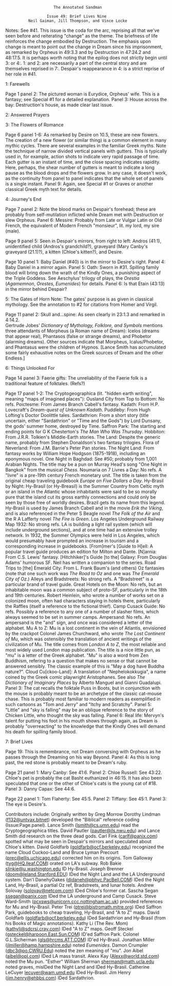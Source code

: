                          The Annotated Sandman
      
                      Issue 49: Brief Lives Nine
              Neil Gaiman, Jill Thompson, and Vince Locke

Notes:  See #41.  This issue is the coda for the arc, reprising all that 
we've seen before and reiterating "change" as the theme.  The briefness of
life reinforces the change embodied by Destruction.  The emphasis upon
change is meant to point out the change in Dream since his imprisonment,
as remarked by Orpheus in 49:3.3 and by Destruction in 47:24.2 and 48:17.5.
	It is perhaps worth noting that the epilog does not strictly begin
until 3: or 4:.  1: and 2: are necessarily a part of the central story and
are themselves reprised in 7:.  Despair's reappearance in 4: is a strict 
reprise of her role in #41.  

1: Farewells

Page 1 panel 2:  The pictured woman is Eurydice, Orpheus' wife.  This is
a fantasy; see Special #1 for a detailed explanation.
	Panel 3:  House across the bay: Destruction's house, as made clear
last issue.

2: Answered Prayers

3: The Flowers of Romance

Page 6 panel 1-6:  As remarked by Desire on 10.5, these are new flowers. 
The creation of a new flower (or similar thing) is a common element in
many mythic cycles.  There are several examples in the familiar Greek
myths.  Note the technique of narrow divided vertical panels with gutters.
This is typically used in, for example, action shots to indicate very
rapid passage of time.  Each gutter is an instant of time, and the close
spacing indicates rapidity.  Here, perhaps, the shear number of gutters is
meant to indicate a long pause as the blood drops and the flowers grow.
In any case, it doesn't work, as the continuity from panel to panel
indicates that the whole set of panels is a single instant.
	Panel 9:  Again, see Special #1 or Graves or another classical 
Greek myth text for details.

4: Journey's End

Page 7 panel 2:  Note the blood marks on Despair's forehead; these are
probably from self-mutilation inflicted while Dream met with Destruction or
slew Orpheus.
	Panel 6:  Messire:  Probably from Late or Vulgar Latin or Old French, 
the equivalent of Modern French "monsieur", lit. my lord, my sire (male).

Page 9 panel 5:  Seen in Despair's mirrors, from right to left:  Andros
(41:1), unidentified child (Andros's grandchild?), graveyard (Mary Canby's 
graveyard (21.1)?), a kitten (Chloe's kitten?), and Desire.

Page 10 panel 1:  Baby Daniel (#40) is in the mirror to Desire's right.
	Panel 4:  Baby Daniel in a mirror again.
	Panel 5:  Oath:  Sworn in #31.  Spilling family blood will bring
down the wrath of the Kindly Ones, a punishing aspect of the Triple
Goddess.  See Aeschylus' trilogy of plays, the _Orestia_ (_Agamemnon_, 
_Orestes_, _Eumenides_) for details.
	Panel 6:  Is that Etain (43:13) in the mirror behind Despair?

5: The Gates of Horn
	Note: The gates' purpose is as given in classical mythology.  See the
annotation to #2 for citations from Homer and Virgil.

Page 11 panel 2:  Skull and...spine:  As seen clearly in 23:1.3 and
remarked in 4:14.2.  
	Gertrude Jobes' _Dictionary of Mythology, Folklore, and Symbols_
mentions three attendants of Morpheus (a Roman name of Dream):  Icelos 
(dreams that appear real), Phantasos (false or strange dreams), and 
Phobetor (alarming dreams).
	Other sources indicate that Morpheus, Icalus/Phobetor, and
Phantasus were the children of Hypnos.  [Lance Smith has accumulated some
fairly exhaustive notes on the Greek sources of Dream and the other
Endless.]

6: Things Unlooked For

Page 14 panel 3:  Faerie gifts:  The unreliability of the Faerie folk is
a traditional feature of folktales.  (Refs?)

Page 17 panel 1-2: The Cryptogeographica (lit. "hidden earth writing",
meaning "maps of imagined places"):
	Ousland City from Top to Bottom:  No refs.
	Poictesme:  From James Branch Cabell's fantasy.
	Kadath:  From H.P. Lovecraft's _Dream-quest of Unknown Kadath_.
	Puddleby:  From Hugh Lofting's Doctor Doolittle tales.
	Sardathrion:  From a short story (title uncertain, either
"Sardathrion" or "Time and the Gods") by Lord Dunsany, the
gods' summer home, destroyed by Time.
	Saffron Park:  The starting and ending points for G K Chesterton's
_The Man Who Was Thursday_.
	Hobbiton:  From J.R.R. Tolkien's Middle-Earth stories.
	The Land:  Despite the generic name, probably from Stephen
Donaldson's two fantasy trilogies.
	Flora of Neverland:  From J.M. Barrie's Peter Pan stories.
	The Night Land:  From fantasy works by William Hope Hodgson
(1875-1918), including an eponymous novel.
	One Night in Baghdad:  See #50; probably from 1,001 Arabian Nights.
The title may be a pun on Murray Head's song "One Night in Bangkok" from
the musical _Chess_.
	Noumaria on 7 Livres a Day: No refs.  A "livre" is a pre-19th
century French monetary unit.  The title is taken from the original cheap
traveling guidebook _Europe on Five Dollars a Day_.
	Hy-Brasil by Night: Hy-Brasil (or Hy-Breasil) is the Summer Country 
from Celtic myth or an island in the Atlantic whose inhabitants were said to
be so morally pure that the island cut its gross earthly connections and
could only be seen by those free of worldly desires.  Brazil gets its name 
from this legend.  Hy-Brasil is used by James Branch Cabell and in the
movie _Erik the Viking_, and is also referenced in the Peter S Beagle novel 
_The Folk of the Air_ and the R A Lafferty novel _The Fire is Green_.
	Los Angeles Underground Railway Map 1932:  No strong refs.  LA 
is building a light rail system (which will include underground sections), 
and at one time had an extensive trolley network.  In 1932, the Summer 
Olympics were held in Los Angeles, which would presumably have prompted an 
increase in tourism and a corresponding increase in guidebooks.
	[From]mer's [Guide to H]ell:  A popular travel guide produces an
edition for Milton and Dante.
	[N]arnia:  From C.S. Lewis' fantasy.
	[Hitchhiker]'s Guide [to the] Galaxy:  From Douglas Adams' humorous
SF.  Neil has written a companion to the series.
	Road Trips to [the] Emerald City:  From L. Frank Baum's (and
others) Oz fantasies (note that one such work was _The Road to Oz_ and one 
was _The Emerald City of Oz_.)
	Alleys and Bradstreets:  No strong refs.  A "Bradstreet" is a 
particular brand of travel guide.
	Great Hotels on the Moon:  No refs, but an inhabitable moon was a
common subject of proto-SF, particularly in the 18th and 19th centuries.
Robert Heinlein, who wrote a number of works set on a colonized moon, often
had characters staying in hotels there, particularly the Raffles (itself a
reference to the fictional thief).
	Camp Cusack Guide:  No refs.  Possibly a reference to any one of a
number of slasher films, which always seemed to be set in summer camps.
	Ampersand:  No refs.  An ampersand is the "and" sign, and once was
considered a letter of the alphabet.
	Mu A to Z:  Mu is a lost continent in the vein of Atlantis,
envisioned by the crackpot Colonel James Churchward, who wrote _The Lost
Continent of Mu_, which was ostensibly the translation of ancient writings
of the civilization of Mu.  The title comes from _London A to Z_, the
most reliable and most widely used London map publication.  The title is a
nice little pun, as "mu" is a letter of the Greek alphabet.  "Mu" is also a
word from Zen Buddhism, refering to a question that makes no sense or that
cannot be answered sensibly.  The classic example of this is "May a dog have 
Buddha nature?".
	Cloud Cu[ckoo-Land]:  A translation of "Nephelokokkugia", a name
coined by the Greek comic playwright Aristophanes.
	See also _The Dictionary of Imaginary Places_ by Alberto Manguel
and Gianni Guadalupi.
	Panel 3:  The cat recalls the folktale Puss in Boots, but in 
conjunction with the mouse is probably meant to be an archetype of the 
classic cat-mouse chase.  This is probably most familiar to modern readers
as exemplified in such cartoons as "Tom and Jerry" and "Itchy and
Scratchy".
	Panel 5:  "Little" and "sky is falling" may be an oblique reference
to the story of Chicken Little, who thought the sky was falling.
	Panel 6:  Real life:  Mervyn's talent for putting his foot in his
mouth shows through again, as Dream is probably "overreacting" to the
knowledge that the Kindly Ones will demand his death for spilling family
blood.

7: Brief Lives

Page 19:  This is remembrance, not Dream conversing with Orpheus as he
passes through the Dreaming on his way Beyond.
	Panel 4:  As this is long past, the red stone is probably meant to
be Dream's ruby.

Page 21 panel 1:  Mary Canby: See 41:6.
	Panel 2:  Chloe Russell: See 43:22.  Chloe's pet is probably the
cat Basht euthanized in 46:15.  It has also been speculated that one 
or the other of Chloe's cats is the young cat of #18.
	Panel 3:  Danny Capax: See 44:6.

Page 22 panel 1:  Tom Flaherty: See 45:5.
	Panel 2:  Tiffany:  See 45:1.
	Panel 3:  The eye is Desire's.

Contributors include:
    Originally written by Greg Morrow
	Dorothy Lindman (f132@untvax.bitnet) developed the "Biblical" 
reference coding (Issue:Page.panel).
	Lance Smith (lsmith@cs.umn.edu) read the Cryptogeographica titles.
	David Pautler (pautler@ils.nwu.edu) and Lance Smith did research on
the three dead gods.
	Carl Fink (carlf@panix.com) spotted what may be seen in Despair's
mirrors and speculated about Chloe's kitten.
	David Goldfarb (goldfarb@ocf.berkeley.edu) recognized the name
Cloud Cuckoo-Land and Bruce Lyman Precourt (prec@ellis.uchicago.edu)
corrected him on its origins.
	Tom Galloway (tyg@HQ.Ileaf.COM) orated on LA's subway.
        Rob Bakie <slinkie@u.washington.edu> ID Hy-Brasil.
        Joseph Brenner (doom@leland.Stanford.EDU) IDed the Night Land and
the LA Underground system.
        Dan'l DanehyOakes (djdaneh@pbhyc.PacBell.COM) IDed the Night Land,
Hy-Brasil, a partial Oz ref, Bradstreets, and lunar hotels.
	Andrew Solovay (solovay@netcom.com) IDed Chloe's former cat.
        Sascha Segan <ssegan@panix.com> IDed the LA underground and Camp
Cusack.
	Steve Ward-Smith (pcxsws@unicorn.ccc.nottingham.ac.uk) provided
references for Mu and Hy-Brasil.
	Peter Trei (ptrei@bistromath.mitre.org) IDed Saffron Park, guidebooks
to cheap traveling, Hy-Brasil, and "A to Z" maps.
	David Goldfarb (goldfarb@ocf.berkeley.edu) IDed Sardathrion and
Hy-Brasil (from his Books of Magic annotations).
	Kathy Li (The Rev. Mom) (kathyli@sdcrsi.cray.com) IDed "A to Z"
maps.
	Geoff Steckel (gsteckel@harpoon.East.Sun.COM) ID'ed Saffron Park.
	Colonel G.L.Sicherman (gls@hrcms.ATT.COM) ID'ed Hy-Brasil.
	Jonathan Miller (jlmiller@hamp.hampshire.edu) noted _Eumenides_.
	Damon Crumpler (dbc3@po.CWRU.Edu) noted the zen meaning of "mu".
        Jon Aibel (aibel@opl.com) IDed LA mass transit.
	Alexx Kay (Alexx@world.std.com) noted the Mu pun.
	"Esther" William Sherman <sherman@math.ucla.edu> noted graves,
misIDed the Night Land and IDed Hy-Brasil.
	Catherine LeCuyer <lecuyer@wam.umd.edu> IDed Hy-Brasil.
        Jim Henry (jim.henry@ehbbs.com) IDed Sardathrion.
